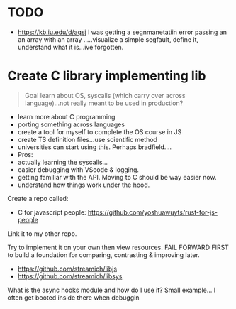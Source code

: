 # TODO
- https://kb.iu.edu/d/aqsj
I was getting a segnmanetatiin error passing an an array with an array .....visualize a simple segfault, define it, understand what it is...ive forgotten.



# Create C library implementing lib
> Goal learn about OS, syscalls (which carry over across language)...not really meant to be used in production?

- learn more about C programming
- porting something across languages
- create a tool for myself to complete the OS course in JS
- create TS definition files...use scientific method
- universities can start using this. Perhaps bradfield....
- Pros: 
-   actually learning the syscalls...
-   easier debugging with VScode & logging.
-   getting familiar with the API. Moving to C should be way easier now.
-   understand how things work under the hood.


Create a repo called:
- C for javascript people: https://github.com/yoshuawuyts/rust-for-js-people

Link it to my other repo.


Try to implement it on your own then view resources. FAIL FORWARD FIRST to build a foundation for comparing, contrasting & improving later.
- https://github.com/streamich/libjs
- https://github.com/streamich/libsys



What is the async hooks module and how do I use it? Small example... I often get booted inside there when debuggin